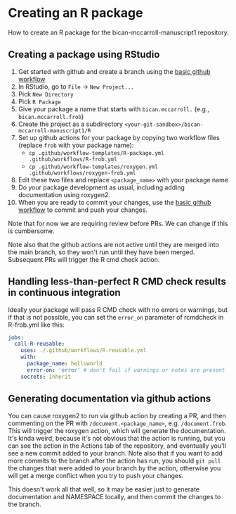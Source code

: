 # Creating an R package
How to create an R package for the bican-mccarroll-manuscript1 repository.

## Creating a package using RStudio

1. Get started with github and create a branch using the [basic github workflow](https://docs.google.com/document/d/1A5T8ZVhNxP0GCQmmo1R8qaPPXah9cvSLI96U3TZdYos/edit?tab=t.0) 
1. In RStudio, go to `File` -> `New Project...`
1. Pick `New Directory`
1. Pick `R Package`
1. Give your package a name that starts with `bican.mccarroll.` (e.g., `bican.mccarroll.frob`)
1. Create the project as a subdirectory `<your-git-sandbox>/bican-mccarroll-manuscript1/R`
1. Set up github actions for your package by copying two workflow files (replace `frob` with your package name):
   - `cp .github/workflow-templates/R-package.yml .github/workflows/R-frob.yml`
   - `cp .github/workflow-templates/roxygen.yml .github/workflows/roxygen-frob.yml`
1. Edit these two files and replace `<package_name>` with your package name
1. Do your package development as usual, including adding documentation using roxygen2.
1. When you are ready to commit your changes, use the [basic github workflow](https://docs.google.com/document/d/1A5T8ZVhNxP0GCQmmo1R8qaPPXah9cvSLI96U3TZdYos/edit?tab=t.0) to commit and push your changes.

Note that for now we are requiring review before PRs.  We can change if this is cumbersome.

Note also that the github actions are not active until they are merged into the main branch, so they won't run 
until they have been merged.  Subsequent PRs will trigger the R cmd check action.

## Handling less-than-perfect R CMD check results in continuous integration
Ideally your package will pass R CMD check with no errors or warnings, but if that is not possible,
you can set the `error_on` parameter of rcmdcheck in R-frob.yml like this:
```yaml
jobs:
  call-R-reusable:
    uses: ./.github/workflows/R-reusable.yml
    with:
      package_name: helloworld
      error-on: 'error' # don't fail if warnings or notes are present
    secrets: inherit
```

## Generating documentation via github actions
You can cause roxygen2 to run via github action by creating a PR, and then commenting on the PR
with `/document.<package_name>`, e.g. `/document.frob`.  This will trigger the roxygen action, which will generate the 
documentation.  It's kinda weird, because it's not obvious that the action is running, but
you can see the action in the Actions tab of the repository, and eventually you'll see a new commit added to your branch.
Note also that if you want to add more commits to the branch after the action has run, you should `git pull` the
changes that were added to your branch by the action, otherwise you will get a merge conflict
when you try to push your changes.

This doesn't work all that well, so it may be easier just to generate documentation and NAMESPACE
locally, and then commit the changes to the branch.  